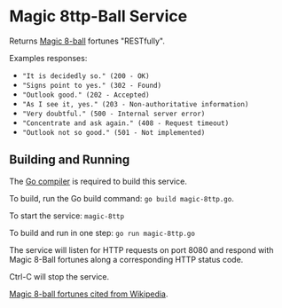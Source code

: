 Magic 8ttp-Ball Service
=======================

Returns [Magic 8-ball](http://en.wikipedia.org/wiki/Magic_8-Ball) fortunes "RESTfully".

Examples responses:

* `"It is decidedly so." (200 - OK)`
* `"Signs point to yes." (302 - Found)`
* `"Outlook good." (202 - Accepted)`
* `"As I see it, yes." (203 - Non-authoritative information)`
* `"Very doubtful." (500 - Internal server error)`
* `"Concentrate and ask again." (408 - Request timeout)`
* `"Outlook not so good." (501 - Not implemented)`

Building and Running
--------------------

The [Go compiler](http://golang.org/) is required to build this service.

To build, run the Go build command: `go build magic-8ttp.go`.

To start the service: `magic-8ttp`

To build and run in one step: `go run magic-8ttp.go`

The service will listen for HTTP requests on port 8080 and respond with Magic 8-Ball
fortunes along a corresponding HTTP status code.

Ctrl-C will stop the service.

[Magic 8-ball fortunes cited from Wikipedia](http://en.wikipedia.org/wiki/Magic_8-Ball#Possible_answers).
